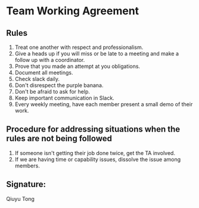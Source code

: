 # Team Working Agreement

## Rules
1. Treat one another with respect and professionalism.
2. Give a heads up if you will miss or be late to a meeting and make a follow up with a coordinator.
3. Prove that you made an attempt at you obligations.
4. Document all meetings.
5. Check slack daily.
6. Don't disrespect the purple banana.
7. Don't be afraid to ask for help.
8. Keep important communication in Slack.
9. Every weekly meeting, have each member present a small demo of their work.

## Procedure for addressing situations when the rules are not being followed
1. If someone isn't getting their job done twice, get the TA involved.
2. If we are having time or capability issues, dissolve the issue among members.

## Signature: 
Qiuyu Tong
